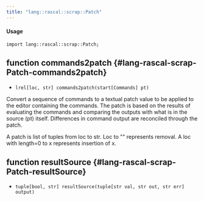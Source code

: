 ```yaml
---
title: "lang::rascal::scrap::Patch"
---
```


#### Usage

`import lang::rascal::scrap::Patch;`


## function commands2patch {#lang-rascal-scrap-Patch-commands2patch}

* ``lrel[loc, str] commands2patch(start[Commands] pt)``


Convert a sequence of commands to a textual patch value to be applied to the editor
containing the commands. The patch is based on the results of evaluating the commands
and comparing the outputs with what is in the source (pt) itself. Differences in command
output are reconciled through the patch. 

A patch is list of tuples from loc to str. Loc to "" represents removal.
A loc with length=0 to x represents insertion of x.

## function resultSource {#lang-rascal-scrap-Patch-resultSource}

* ``tuple[bool, str] resultSource(tuple[str val, str out, str err] output)``

